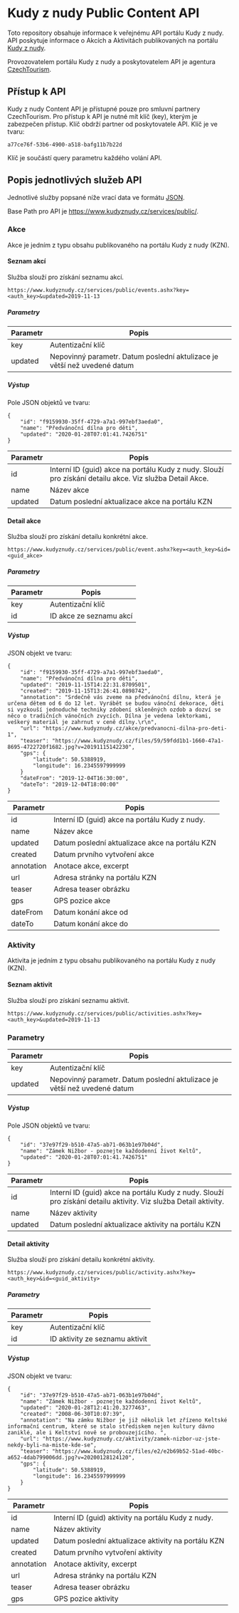 # Kudy z nudy Public Content API

Toto repository obsahuje informace k veřejnému API portálu Kudy z nudy. API poskytuje informace o Akcích a Aktivitách publikovaných na portálu [Kudy z nudy](https://www.kudyznudy.cz).

Provozovatelem portálu Kudy z nudy a poskytovatelem API je agentura [CzechTourism](https://www.czechtourism.cz).

## Přístup k API

Kudy z nudy Content API je přístupné pouze pro smluvní partnery CzechTourism. Pro přístup k API je nutné mít klíč (key), kterým je zabezpečen přístup. Klíč obdrží partner od poskytovatele API. Klíč je ve tvaru:

    a77ce76f-53b6-4900-a518-bafg11b7b22d

Klíč je součástí query parametru každého volání API.

## Popis jednotlivých služeb API

Jednotlivé služby popsané níže vrací data ve formátu [JSON](https://www.json.org/).

Base Path pro API je https://www.kudyznudy.cz/services/public/.

### Akce

Akce je jedním z typu obsahu publikovaného na portálu Kudy z nudy (KZN).

#### Seznam akcí

Služba slouží pro získání seznamu akcí.

    https://www.kudyznudy.cz/services/public/events.ashx?key=<auth_key>&updated=2019-11-13

##### Parametry

| Parametr | Popis |
| -------- | ----- |
| key | Autentizační klíč |
| updated | Nepovinný parametr. Datum poslední aktulizace je větší než uvedené datum |

##### Výstup

Pole JSON objektů ve tvaru:

    {
        "id": "f9159930-35ff-4729-a7a1-997ebf3aeda0",
        "name": "Předvánoční dílna pro děti",
        "updated": "2020-01-28T07:01:41.7426751"
    }

| Parametr  | Popis  |
|---------- | ------ |
| id        | Interní ID (guid) akce na portálu Kudy z nudy. Slouží pro získání detailu akce. Viz služba Detail Akce. |
| name      | Název akce |
| updated   | Datum poslední aktualizace akce na portálu KZN |

#### Detail akce

Služba slouží pro získání detailu konkrétní akce.

    https://www.kudyznudy.cz/services/public/event.ashx?key=<auth_key>&id=<guid_akce>

##### Parametry

| Parametr | Popis |
| -------- | ----- |
| key      | Autentizační klíč |
| id       | ID akce ze seznamu akcí |

##### Výstup

JSON objekt ve tvaru:

    {
        "id": "f9159930-35ff-4729-a7a1-997ebf3aeda0",
        "name": "Předvánoční dílna pro děti",
        "updated": "2019-11-15T14:22:31.8709501",
        "created": "2019-11-15T13:26:41.0898742",
        "annotation": "Srdečně vás zveme na předvánoční dílnu, která je určena dětem od 6 do 12 let. Vyrábět se budou vánoční dekorace, děti si vyzkouší jednoduché techniky zdobení skleněných ozdob a dozví se něco o tradičních vánočních zvycích. Dílna je vedena lektorkami, veškerý materiál je zahrnut v ceně dílny.\r\n",
        "url": "https://www.kudyznudy.cz/akce/predvanocni-dilna-pro-deti-1",
        "teaser": "https://www.kudyznudy.cz/files/59/59fdd1b1-1660-47a1-8695-4722720f1682.jpg?v=20191115142230",
        "gps": {
            "latitude": 50.5388919,
            "longitude": 16.2345597999999
        }
        "dateFrom": "2019-12-04T16:30:00",
        "dateTo": "2019-12-04T18:00:00"
    }

| Parametr  | Popis  |
|---------- | ------ |
| id        | Interní ID (guid) akce na portálu Kudy z nudy. |
| name      | Název akce |
| updated   | Datum poslední aktualizace akce na portálu KZN |
| created   | Datum prvního vytvoření akce |
| annotation | Anotace akce, excerpt |
| url       | Adresa stránky na portálu KZN |
| teaser    | Adresa teaser obrázku |
| gps       | GPS pozice akce |
| dateFrom  | Datum konání akce od |
| dateTo    | Datum konání akce do |


### Aktivity

Aktivita je jedním z typu obsahu publikovaného na portálu Kudy z nudy (KZN).

#### Seznam aktivit

Služba slouží pro získání seznamu aktivit.

    https://www.kudyznudy.cz/services/public/activities.ashx?key=<auth_key>&updated=2019-11-13

### Parametry

| Parametr | Popis |
| -------- | ----- |
| key | Autentizační klíč |
| updated | Nepovinný parametr. Datum poslední aktulizace je větší než uvedené datum |

##### Výstup

Pole JSON objektů ve tvaru:

    {
        "id": "37e97f29-b510-47a5-ab71-063b1e97b04d",
        "name": "Zámek Nižbor - poznejte každodenní život Keltů",
        "updated": "2020-01-28T07:01:41.7426751"
    }

| Parametr  | Popis  |
|---------- | ------ |
| id        | Interní ID (guid) akce na portálu Kudy z nudy. Slouží pro získání detailu aktivity. Viz služba Detail aktivity. |
| name      | Název aktivity |
| updated   | Datum poslední aktualizace aktivity na portálu KZN |


#### Detail aktivity

Služba slouží pro získání detailu konkrétní aktivity.

    https://www.kudyznudy.cz/services/public/activity.ashx?key=<auth_key>&id=<guid_aktivity>

##### Parametry

| Parametr | Popis |
| -------- | ----- |
| key      | Autentizační klíč |
| id       | ID aktivity ze seznamu aktivit |

##### Výstup

JSON objekt ve tvaru:

    {
        "id": "37e97f29-b510-47a5-ab71-063b1e97b04d",
        "name": "Zámek Nižbor - poznejte každodenní život Keltů",
        "updated": "2020-01-28T12:41:20.3277463",
        "created": "2008-06-30T10:07:39",
        "annotation": "Na zámku Nižbor je již několik let zřízeno Keltské informační centrum, které se stalo střediskem nejen kultury dávno zaniklé, ale i Keltství nově se probouzejícího. ",
        "url": "https://www.kudyznudy.cz/aktivity/zamek-nizbor-uz-jste-nekdy-byli-na-miste-kde-se",
        "teaser": "https://www.kudyznudy.cz/files/e2/e2b69b52-51ad-40bc-a652-4dab799006dd.jpg?v=20200128124120",
        "gps": {
            "latitude": 50.5388919,
            "longitude": 16.2345597999999
        }
    }
    

| Parametr  | Popis  |
|---------- | ------ |
| id        | Interní ID (guid) aktivity na portálu Kudy z nudy.|
| name      | Název aktivity |
| updated   | Datum poslední aktualizace aktivity na portálu KZN |
| created   | Datum prvního vytvoření aktivity |
| annotation | Anotace aktivity, excerpt |
| url       | Adresa stránky na portálu KZN |
| teaser    | Adresa teaser obrázku |
| gps       | GPS pozice aktivity |

